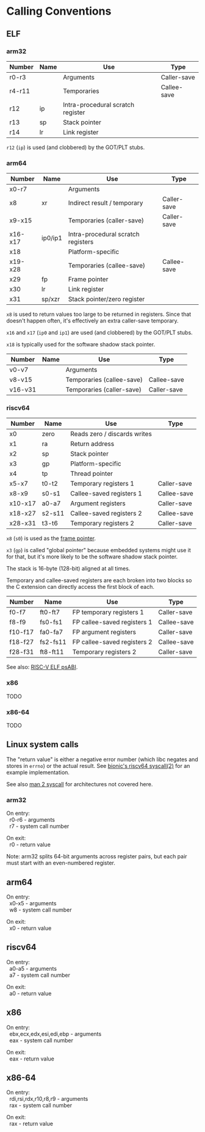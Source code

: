 # Calling Conventions

## ELF

### arm32

| Number  | Name     | Use                                   | Type        |
| ------- | -------- | ------------------------------------- | ----------- |
| r0-r3   |          | Arguments                             | Caller-save |
| r4-r11  |          | Temporaries                           | Callee-save |
| r12     | ip       | Intra-procedural scratch register     |             |
| r13     | sp       | Stack pointer                         |             |
| r14     | lr       | Link register                         |             |

`r12` (`ip`) is used (and clobbered) by the GOT/PLT stubs.

### arm64

| Number  | Name     | Use                                   | Type        |
| ------- | -------- | ------------------------------------- | ----------- |
| x0-r7   |          | Arguments                             |             |
| x8      | xr       | Indirect result / temporary           | Caller-save |
| x9-x15  |          | Temporaries (caller-save)             | Caller-save |
| x16-x17 | ip0/ip1  | Intra-procedural scratch registers    |             |
| x18     |          | Platform-specific                     |             |
| x19-x28 |          | Temporaries (callee-save)             | Callee-save |
| x29     | fp       | Frame pointer                         |             |
| x30     | lr       | Link register                         |             |
| x31     | sp/xzr   | Stack pointer/zero register           |             |

`x8` is used to return values too large to be returned in registers. Since that doesn't happen often, it's effectively an extra caller-save temporary.

`x16` and `x17` (`ip0` and `ip1`) are used (and clobbered) by the GOT/PLT stubs.

`x18` is typically used for the software shadow stack pointer.

| Number  | Name     | Use                                   | Type        |
| ------- | -------- | ------------------------------------- | ----------- |
| v0-v7   |          | Arguments                             |             |
| v8-v15  |          | Temporaries (callee-save)             | Callee-save |
| v16-v31 |          | Temporaries (caller-save)             | Caller-save |

### riscv64

| Number  | Name     | Use                                   | Type        |
| ------- | -------- | ------------------------------------- | ----------- |
| x0      | zero     | Reads zero / discards writes          |             |
| x1      | ra       | Return address                        |             |
| x2      | sp       | Stack pointer                         |             |
| x3      | gp       | Platform-specific                     |             |
| x4      | tp       | Thread pointer                        |             |
| x5-x7   | t0-t2    | Temporary registers 1                 | Caller-save |
| x8-x9   | s0-s1    | Callee-saved registers 1              | Callee-save |
| x10-x17 | a0-a7    | Argument registers                    | Caller-save |
| x18-x27 | s2-s11   | Callee-saved registers 2              | Callee-save |
| x28-x31 | t3-t6    | Temporary registers 2                 | Caller-save |

`x8` (`s0`) is used as the [frame pointer](https://github.com/riscv-non-isa/riscv-elf-psabi-doc/blob/master/riscv-cc.adoc#frame-pointer-convention).

`x3` (`gp`) is called "global pointer" because embedded systems might use it for that, but it's more likely to be the software shadow stack pointer.

The stack is 16-byte (128-bit) aligned at all times.

Temporary and callee-saved registers are each broken into two blocks so the C extension can directly access the first block of each.

| Number  | Name     | Use                                   | Type        |
| ------- | -------- | ------------------------------------- | ----------- |
| f0-f7   | ft0-ft7  | FP temporary registers 1              | Caller-save |
| f8-f9   | fs0-fs1  | FP callee-saved registers 1           | Callee-save |
| f10-f17 | fa0-fa7  | FP argument registers                 | Caller-save |
| f18-f27 | fs2-fs11 | FP callee-saved registers 2           | Callee-save |
| f28-f31 | ft8-ft11 | Temporary registers 2                 | Caller-save |

See also: [RISC-V ELF psABI](https://github.com/riscv-non-isa/riscv-elf-psabi-doc/blob/master/riscv-cc.adoc).

### x86

TODO

### x86-64

TODO

## Linux system calls

The "return value" is either a negative error number (which libc negates and stores in `errno`) or the actual result. See [bionic's riscv64 syscall(2)](https://android.googlesource.com/platform/bionic/+/main/libc/arch-riscv64/bionic/syscall.S#45) for an example implementation.

See also [man 2 syscall](https://man7.org/linux/man-pages/man2/syscall.2.html) for architectures not covered here.

### arm32
On entry:  
  r0-r6 - arguments  
  r7 - system call number

On exit:  
  r0 - return value

Note: arm32 splits 64-bit arguments across register pairs, but each pair must start with an even-numbered register.

## arm64
On entry:  
  x0-x5 - arguments  
  w8 - system call number

On exit:  
  x0 - return value

## riscv64
On entry:  
  a0-a5 - arguments  
  a7 - system call number

On exit:  
  a0 - return value

## x86
On entry:  
  ebx,ecx,edx,esi,edi,ebp - arguments  
  eax - system call number

On exit:  
  eax - return value

## x86-64
On entry:  
  rdi,rsi,rdx,r10,r8,r9 - arguments  
  rax - system call number

On exit:  
  rax - return value

